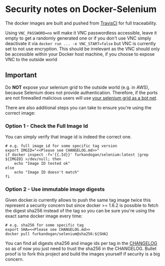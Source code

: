 # Security notes on Docker-Selenium

The docker images are built and pushed from [TravisCI](https://travis-ci.org/furkandogan/docker-selenium/builds/123103275) for full traceability.

Using `VNC_PASSWORD=no` will make it VNC passwordless accessible, leave it empty to get a randomly generated one or if you don't use VNC simply deactivate it via `docker run ... -e VNC_START=false` but VNC is currently set to not use encryption. This should be irrelevant as the VNC should only be accessible within your Docker host machine, if you choose to expose VNC to the outside world

## Important

Do **NOT** expose your selenium grid to the outside world (e.g. in AWS), because Selenium does not provide authentication. Therefore, if the ports are not firewalled malicious users will use [your selenium grid as a bot net](https://github.com/SeleniumHQ/docker-selenium/issues/147).

There are also additional steps you can take to ensure you're using the correct image:

### Option 1 - Check the Full Image Id

You can simply verify that image id is indeed the correct one.

    # e.g. full image id for some specific tag version
    export IMGID="<<Please see CHANGELOG.md>>"
    if docker inspect -f='{{.Id}}' furkandogan/selenium:latest |grep ${IMGID} >/dev/null; then
        echo "Image ID tested ok"
    else
        echo "Image ID doesn't match"
    fi

### Option 2 - Use immutable image digests

Given docker.io currently allows to push the same tag image twice this represent a security concern but since docker >= 1.6.2 is possible to fetch the digest sha256 instead of the tag so you can be sure you're using the exact same docker image every time:

    # e.g. sha256 for some specific tag
    export SHA=<<Please see CHANGELOG.md>>
    docker pull furkandogan/selenium@sha256:${SHA}

You can find all digests sha256 and image ids per tag in the [CHANGELOG](./CHANGELOG.md) so as of now you just need to trust the sha256 in the CHANGELOG. Bullet proof is to fork this project and build the images yourself if security is a big concern.
